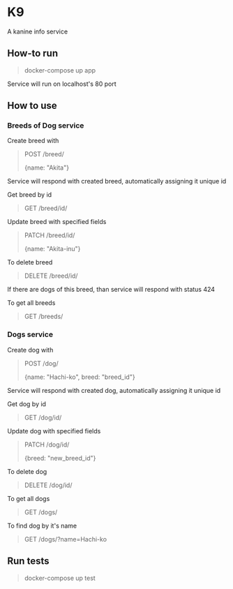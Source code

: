 # K9    
A kanine info service

## How-to run
> docker-compose up app

Service will run on localhost's 80 port

## How to use

### Breeds of Dog service
Create breed with 
> POST /breed/
>
> {name: "Akita"} 

Service will respond with created breed, automatically assigning it unique id 

Get breed by id
> GET /breed/id/

Update breed with specified fields
> PATCH /breed/id/
>
> {name: "Akita-inu"}

To delete breed
> DELETE /breed/id/

If there are dogs of this breed, than service will respond with status 424

To get all breeds 
> GET /breeds/

### Dogs service
Create dog with 
> POST /dog/
>
> {name: "Hachi-ko", breed: "breed_id"}

Service will respond with created dog, automatically assigning it unique id 

Get dog by id
> GET /dog/id/

Update dog with specified fields
> PATCH /dog/id/
>
> {breed: "new_breed_id"}

To delete dog
> DELETE /dog/id/

To get all dogs 
>GET /dogs/

To find dog by it's name 
> GET /dogs/?name=Hachi-ko

## Run tests
> docker-compose up test  
